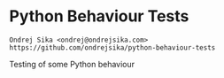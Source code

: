 # Python Behaviour Tests

    Ondrej Sika <ondrej@ondrejsika.com>
    https://github.com/ondrejsika/python-behaviour-tests

Testing of some Python behaviour

